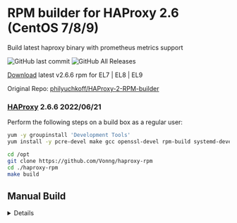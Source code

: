 # RPM builder for HAProxy 2.6 (CentOS 7/8/9)

Build latest haproxy binary with prometheus metrics support

![GitHub last commit](https://img.shields.io/github/last-commit/Vonng/pigsty?style=for-the-badge)
![GitHub All Releases](https://img.shields.io/github/downloads/Vonng/pigsty/total?style=for-the-badge)

[Download](https://github.com/Vonng/haproxy-rpm/releases/tag/v2.6.6) latest v2.6.6 rpm for EL7 | EL8 | EL9

Original Repo: [philyuchkoff/HAProxy-2-RPM-builder](https://github.com/philyuchkoff/HAProxy-2-RPM-builder)



### [HAProxy](http://www.haproxy.org/) 2.6.6 2022/06/21

Perform the following steps on a build box as a regular user:

```bash
yum -y groupinstall 'Development Tools'
yum install -y pcre-devel make gcc openssl-devel rpm-build systemd-devel wget sed zlib-devel

cd /opt
git clone https://github.com/Vonng/haproxy-rpm
cd ./haproxy-rpm
make build
```


## Manual Build

<details>

```bash
cd /opt ; tar -xf haproxy-rpm.tar.gz ; cd haproxy-rpm
rm -rf rpmbuild/SOURCES ; mkdir -p rpmbuild/SOURCES ; cp -r ./SOURCES/* ./rpmbuild/SOURCES/
rm -rf rpmbuild/SPECS ; mkdir -p rpmbuild/SPECS ; cp -r ./SPECS/* ./rpmbuild/SPECS/

rpmbuild --nodebuginfo -ba SPECS/haproxy.spec \
	--define "mainversion 2.6" \
	--define "version 2.6.6" \
	--define "release 1" \
	--define "_topdir %(pwd)/rpmbuild" \
	--define "_builddir %{_topdir}/BUILD" \
	--define "_buildroot %{_topdir}/BUILDROOT" \
	--define "_rpmdir %{_topdir}/RPMS" \
	--define "_srcrpmdir %{_topdir}/SRPMS" \
	--define "_use_lua 0" \
	--define "_use_prometheus 1"

cp -f rpmbuild/RPMS/x86_64/haproxy-* /tmp/
```

</details>